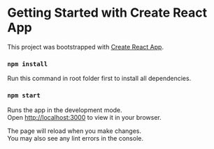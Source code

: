 # Getting Started with Create React App

This project was bootstrapped with [Create React App](https://github.com/facebook/create-react-app).


### `npm install`
Run this command in root folder first to install all dependencies.


### `npm start`

Runs the app in the development mode.\
Open [http://localhost:3000](http://localhost:3000) to view it in your browser.

The page will reload when you make changes.\
You may also see any lint errors in the console.

